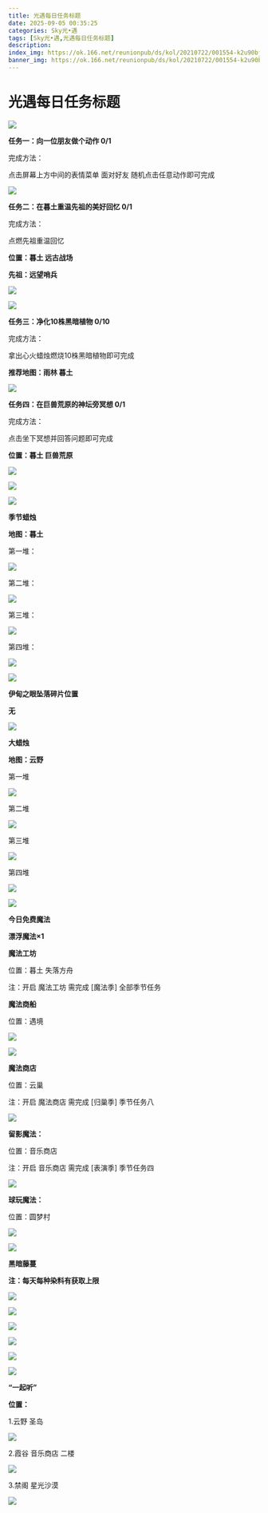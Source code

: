 ```yaml
---
title: 光遇每日任务标题
date: 2025-09-05 00:35:25
categories: Sky光•遇
tags: [Sky光•遇,光遇每日任务标题]
description: 
index_img: https://ok.166.net/reunionpub/ds/kol/20210722/001554-k2u90bj7ay.png?imageView&thumbnail=600x0&type=jpg
banner_img: https://ok.166.net/reunionpub/ds/kol/20210722/001554-k2u90bj7ay.png?imageView&thumbnail=600x0&type=jpg
---
```

# 光遇每日任务标题
![](https://img.166.net/reunionpub/1_kol_20250904_ee955748acb47622b3c73df79687fa8c.png)

**任务一：向一位朋友做个动作 0/1**

完成方法：

点击屏幕上方中间的表情菜单 面对好友 随机点击任意动作即可完成

![](https://img.166.net/reunionpub/1_kol_20250824_75e9ea5be224e87e558088e76d17f348.jpeg)

 **任务二：在暮土重温先祖的美好回忆 0/1**

完成方法：

点燃先祖重温回忆

 **位置：暮土 远古战场**

 **先祖：远望哨兵**

![](https://img.166.net/reunionpub/1_kol_20250904_2b0fe5cdcb36d26ad5de4dbdb1ade166.jpeg)

![](https://img.166.net/reunionpub/1_kol_20250904_a601f47ec90e22cc4e3b04add82c6dbd.jpeg)

 **任务三：净化10株黑暗植物 0/10**

完成方法：

拿出心火蜡烛燃烧10株黑暗植物即可完成

 **推荐地图：雨林 暮土**

![](https://img.166.net/reunionpub/1_kol_20250827_3add247ad0b00a25ad480d509974e630.jpeg)

 **任务四：在巨兽荒原的神坛旁冥想 0/1**

完成方法：

点击坐下冥想并回答问题即可完成

 **位置：暮土 巨兽荒原**

![](https://img.166.net/reunionpub/1_kol_20250805_468ee729b14ee3a8409680bbac0c2dab.jpeg)

![](https://img.166.net/reunionpub/1_kol_20250805_d374795e92c74e1107cdde72922ed7de.jpeg)

![](https://img.166.net/reunionpub/ds/kol_server/20240717/003917-8p704dsqv9.png)

 **季节蜡烛**

 **地图：暮土**

第一堆：

![](https://img.166.net/reunionpub/1_kol_20250805_5b5ef03892c3b611dc82b115d6e775d5.png)

第二堆：

![](https://img.166.net/reunionpub/1_kol_20250805_a6dbcf0d93adc29db33b3266e6d15324.png)

第三堆：

![](https://img.166.net/reunionpub/1_kol_20250805_72ddb6aa8b4bf573d92f886237d4722f.png)

第四堆：

![](https://img.166.net/reunionpub/1_kol_20250805_88c0403da55f40ab3bf347118358a069.jpeg)

**![](https://img.166.net/reunionpub/ds/kol_server/20240717/003917-8p704dsqv9.png)**

 **伊甸之眼坠落碎片位置**

 **无**

**![](https://img.166.net/reunionpub/ds/kol_server/20240717/003917-8p704dsqv9.png)**

 **大蜡烛**

 **地图：云野**

第一堆

![](https://img.166.net/reunionpub/1_kol_20250703_5a16dff37a40ff2bee04ba868c30a049.png)

第二堆

![](https://img.166.net/reunionpub/1_kol_20250703_72882ae9d12544a83482a78427b21526.png)

第三堆

![](https://img.166.net/reunionpub/1_kol_20250703_30baffa791373a321c2dbfe7bd70628a.png)

第四堆

![](https://img.166.net/reunionpub/1_kol_20250703_ba0bbd165bb68314356a72473b3cb6e2.png)

 **![](https://img.166.net/reunionpub/ds/kol/20231014/004048-gyt2imp830.png)**

 **今日免费魔法**

 **漂浮魔法×1**

 **魔法工坊**

位置：暮土 失落方舟

注：开启 魔法工坊 需完成 [魔法季] 全部季节任务

 **魔法商船**

位置：遇境

 **![](https://img.166.net/reunionpub/ds/kol/20231014/004605-qmuiowanf4.png)**

![](https://img.166.net/reunionpub/1_kol_20250703_06117fc2a94fb142292b2cb331956084.png)

 **魔法商店**

位置：云巢

注：开启 魔法商店 需完成 [归巢季] 季节任务八

![](https://img.166.net/reunionpub/1_kol_20250724_d2bd1afbe9dcfa2e1a3d1f5ee497ba3d.png)

 **留影魔法：**

位置：音乐商店

注：开启 音乐商店 需完成 [表演季] 季节任务四

![](https://img.166.net/reunionpub/1_kol_20250706_dcdb776a8894455e40eb780e90bbb1aa.png)

 **球玩魔法：**

位置：圆梦村

![](https://img.166.net/reunionpub/1_kol_20241114_fe7f834ee8d5f2e2abc828a14fa10870.png)

![](https://img.166.net/reunionpub/ds/kol_server/20240717/003917-8p704dsqv9.png)

 **黑暗藤蔓**

 **注：每天每种染料有获取上限**

![](https://img.166.net/reunionpub/1_kol_20250121_14691ccced7771ffbe27d81267e2161f.jpeg)

![](https://img.166.net/reunionpub/1_kol_20250128_67c9bcfa670ee5c1912f9c7b3acbf1c7.jpeg)

![](https://img.166.net/reunionpub/1_kol_20250204_575af0a72e62030571755b89b16f4bef.jpeg)

![](https://img.166.net/reunionpub/1_kol_20250204_d12ae75c06b13aca78e27961da7f2322.jpeg)

![](https://img.166.net/reunionpub/1_kol_20250305_f33485f7a7fb521bb2cb1323b37ce2a7.png)

![](https://img.166.net/reunionpub/ds/kol_server/20240717/003917-8p704dsqv9.png)

 **“一起听”**

 **位置：**

1.云野 圣岛

![](https://img.166.net/reunionpub/1_kol_20241114_d3ab2a60b74e81a2f1ca25e32a872077.jpeg)

2.霞谷 音乐商店 二楼

![](https://img.166.net/reunionpub/1_kol_20241114_c847c1ccc28766421e8613dde03b97b5.jpeg)

3.禁阁 星光沙漠

![](https://img.166.net/reunionpub/1_kol_20241114_b3ef53b52de5968f0c39b6831ceed2e1.png)


